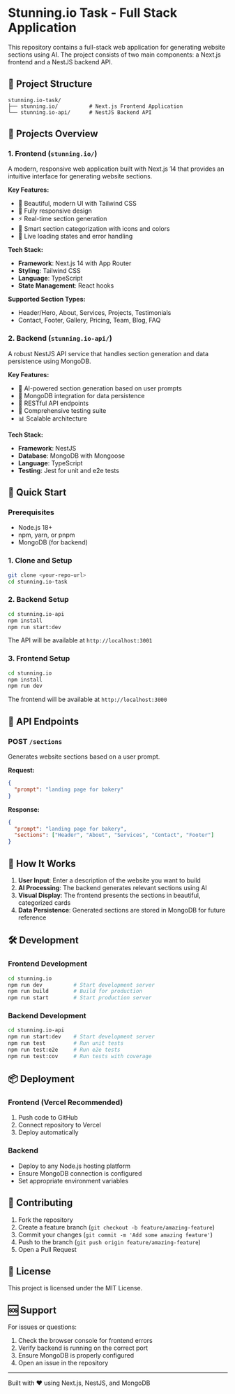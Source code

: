 # Stunning.io Task - Full Stack Application

This repository contains a full-stack web application for generating website sections using AI. The project consists of two main components: a Next.js frontend and a NestJS backend API.

## 📁 Project Structure

```
stunning.io-task/
├── stunning.io/          # Next.js Frontend Application
└── stunning.io-api/      # NestJS Backend API
```

## 🚀 Projects Overview

### 1. Frontend (`stunning.io/`)
A modern, responsive web application built with Next.js 14 that provides an intuitive interface for generating website sections.

**Key Features:**
- 🎨 Beautiful, modern UI with Tailwind CSS
- 📱 Fully responsive design
- ⚡ Real-time section generation
- 🎯 Smart section categorization with icons and colors
- 🔄 Live loading states and error handling

**Tech Stack:**
- **Framework**: Next.js 14 with App Router
- **Styling**: Tailwind CSS
- **Language**: TypeScript
- **State Management**: React hooks

**Supported Section Types:**
- Header/Hero, About, Services, Projects, Testimonials
- Contact, Footer, Gallery, Pricing, Team, Blog, FAQ

### 2. Backend (`stunning.io-api/`)
A robust NestJS API service that handles section generation and data persistence using MongoDB.

**Key Features:**
- 🎲 AI-powered section generation based on user prompts
- 💾 MongoDB integration for data persistence
- 🔄 RESTful API endpoints
- 🧪 Comprehensive testing suite
- 📊 Scalable architecture

**Tech Stack:**
- **Framework**: NestJS
- **Database**: MongoDB with Mongoose
- **Language**: TypeScript
- **Testing**: Jest for unit and e2e tests

## 🚀 Quick Start

### Prerequisites
- Node.js 18+
- npm, yarn, or pnpm
- MongoDB (for backend)

### 1. Clone and Setup

```bash
git clone <your-repo-url>
cd stunning.io-task
```

### 2. Backend Setup

```bash
cd stunning.io-api
npm install
npm run start:dev
```

The API will be available at `http://localhost:3001`

### 3. Frontend Setup

```bash
cd stunning.io
npm install
npm run dev
```

The frontend will be available at `http://localhost:3000`

## 🔧 API Endpoints

### POST `/sections`
Generates website sections based on a user prompt.

**Request:**
```json
{
  "prompt": "landing page for bakery"
}
```

**Response:**
```json
{
  "prompt": "landing page for bakery",
  "sections": ["Header", "About", "Services", "Contact", "Footer"]
}
```

## 🎯 How It Works

1. **User Input**: Enter a description of the website you want to build
2. **AI Processing**: The backend generates relevant sections using AI
3. **Visual Display**: The frontend presents the sections in beautiful, categorized cards
4. **Data Persistence**: Generated sections are stored in MongoDB for future reference

## 🛠️ Development

### Frontend Development
```bash
cd stunning.io
npm run dev          # Start development server
npm run build        # Build for production
npm run start        # Start production server
```

### Backend Development
```bash
cd stunning.io-api
npm run start:dev    # Start development server
npm run test         # Run unit tests
npm run test:e2e     # Run e2e tests
npm run test:cov     # Run tests with coverage
```

## 📦 Deployment

### Frontend (Vercel Recommended)
1. Push code to GitHub
2. Connect repository to Vercel
3. Deploy automatically

### Backend
- Deploy to any Node.js hosting platform
- Ensure MongoDB connection is configured
- Set appropriate environment variables

## 🤝 Contributing

1. Fork the repository
2. Create a feature branch (`git checkout -b feature/amazing-feature`)
3. Commit your changes (`git commit -m 'Add some amazing feature'`)
4. Push to the branch (`git push origin feature/amazing-feature`)
5. Open a Pull Request

## 📄 License

This project is licensed under the MIT License.

## 🆘 Support

For issues or questions:
1. Check the browser console for frontend errors
2. Verify backend is running on the correct port
3. Ensure MongoDB is properly configured
4. Open an issue in the repository

---

Built with ❤️ using Next.js, NestJS, and MongoDB 